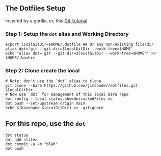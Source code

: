 ## The Dotfiles Setup
Inspired by a gorilla, er, this [Git Tutorial](https://www.atlassian.com/git/tutorials/dotfiles)

### Step 1: Setup the `dot` alias and Working Directory
```
export localGitDir=$HOME/.dotfile ## Or any non-existing file/dir
alias dot='git --git-dir=$localGitDir --work-tree=$HOME'
echo "alias dot='git --git-dir=$localGitDir --work-tree=$HOME'" >> $HOME/.bashrc
```
### Step 2: Clone create the local 
```
# Note: don't use the `dot` alias to clone
git clone --bare https://github.com/jimsander/dotfiles.git $localGitDir
# Now use `dot` for management of this local bare repo
dot config --local status.showUntrackedFiles no
dot push --set-upstream origin main
echo $(basename $localGitDir) >> .gitignore
```

## For this repo, use the `dot`
```
dot status
dot add <file>
dot commit -a -m "blah"
dot push
```
